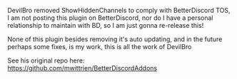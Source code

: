 DevilBro removed ShowHiddenChannels to comply with BetterDiscord TOS, I am not posting this plugin on BetterDiscord, nor do I have a personal relationship to maintain with BD, so I am just gonna re-release this! 

None of this plugin besides removing it's auto updating, and in the future perhaps some fixes, is my work, this is all the work of DevilBro

See his original repo here: https://github.com/mwittrien/BetterDiscordAddons
